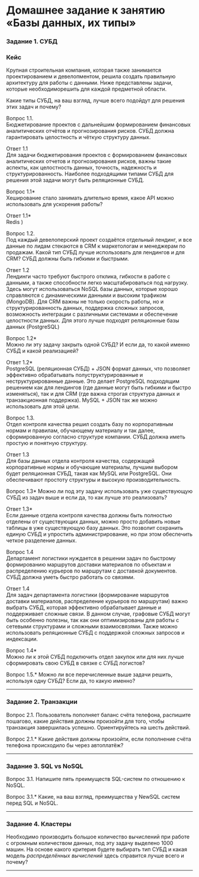 # Домашнее задание к занятию «Базы данных, их типы»


### Задание 1. СУБД

### Кейс
Крупная строительная компания, которая также занимается проектированием и девелопментом, решила создать правильную архитектуру для работы с данными. Ниже представлены задачи, которые необходиморешить для каждой предметной области. 

Какие типы СУБД, на ваш взгляд, лучше всего подойдут для решения этих задач и почему? 
 
Вопрос 1.1.  
Бюджетирование проектов с дальнейшим формированием финансовых аналитических отчётов и прогнозирования рисков. СУБД должна гарантировать целостность и чёткую структуру данных.

Ответ 1.1  
Для задачи бюджетирования проектов с формированием финансовых аналитических отчетов и прогнозирования рисков, важны такие аспекты, как целостность данных, точность, надежность и структурированность. Наиболее подходящими типами СУБД для решения этой задачи могут быть реляционные СУБД.

Вопрос 1.1*    
Хеширование стало занимать длительно время, какое API можно использовать для ускорения работы? 

Ответ 1.1*    
Redis )

Вопрос 1.2.   
Под каждый девелоперский проект создаётся отдельный лендинг, и все данные по лидам стекаются в CRM к маркетологам и менеджерам по продажам. Какой тип СУБД лучше использовать для лендингов и для CRM? 
СУБД должны быть гибкими и быстрыми.

Ответ 1.2   
Лендинги часто требуют быстрого отклика, гибкости в работе с данными, а также способности легко масштабироваться под нагрузку. Здесь могут использоваться NoSQL базы данных, которые хорошо справляются с динамическими данными и высоким трафиком (MongoDB). Для CRM важны не только скорость работы, но и структурированность данных, поддержка сложных запросов, возможность интеграции с различными системами и обеспечение целостности данных. Для этого лучше подходят реляционные базы данных (PostgreSQL)

Вопрос 1.2*    
Можно ли эту задачу закрыть одной СУБД? И если да, то какой именно СУБД и какой реализацией?

Ответ 1.2*   
PostgreSQL (реляционная СУБД) + JSON формат данных, что позволяет эффективно обрабатывать полуструктурированные и неструктурированные данные. Это делает PostgreSQL подходящим решением как для лендингов (где данные могут быть гибкими и быстро изменяться), так и для CRM (где важна строгая структура данных и транзакционная поддержка).
MySQL + JSON так же можно использовать для этой цели.

Вопрос 1.3.    
Отдел контроля качества решил создать базу по корпоративным нормам и правилам, обучающему материалу и так далее, сформированную согласно структуре компании. СУБД должна иметь простую и понятную структуру.

Ответ 1.3   
Для базы данных отдела контроля качества, содержащей корпоративные нормы и обучающие материалы, лучшим выбором будет реляционная СУБД, такая как MySQL или PostgreSQL. Они обеспечивают простоту структуры и высокую производительность.

Вопрос 1.3* 
Можно ли под эту задачу использовать уже существующую СУБД из задач выше и если да, то как лучше это реализовать?

Ответ 1.3*  
Если данные отдела контроля качества должны быть полностью отделены от существующих данных, можно просто добавить новые таблицы в уже существующую базу данных. Это позволит сохранить единую СУБД и упростить администрирование, но при этом обеспечить четкое разделение данных.

Вопрос 1.4      
Департамент логистики нуждается в решении задач по быстрому формированию маршрутов доставки материалов по объектам и распределению курьеров по маршрутам с доставкой документов. СУБД должна уметь быстро работать со связями.

Ответ 1.4   
Для задач департамента логистики (формирование маршрутов доставки материалов, распределение курьеров по маршрутам) важно выбрать СУБД, которая эффективно обрабатывает данные и поддерживает сложные связи. В данном случае, графовые СУБД могут быть особенно полезны, так как они оптимизированы для работы с сетевыми структурами и сложными взаимосвязями. Также можно использовать реляционные СУБД с поддержкой сложных запросов и индексации.



Вопрос 1.4*    
Можно ли к этой СУБД подключить отдел закупок или для них лучше сформировать свою СУБД в связке с СУБД логистов?

Вопрос
1.5.* Можно ли все перечисленные выше задачи решить, используя одну СУБД? Если да, то какую именно?


---

### Задание 2. Транзакции

Вопрос
2.1. Пользователь пополняет баланс счёта телефона, распишите пошагово, какие действия должны произойти для того, чтобы 
транзакция завершилась успешно. Ориентируйтесь на шесть действий.

Вопрос
2.1.* Какие действия должны произойти, если пополнение счёта телефона происходило бы через автоплатёж?


---

### Задание 3. SQL vs NoSQL

Вопрос
3.1. Напишите пять преимуществ SQL-систем по отношению к NoSQL. 

Вопрос
3.1.* Какие, на ваш взгляд, преимущества у NewSQL систем перед SQL и NoSQL.


---

### Задание 4. Кластеры

Необходимо производить большое количество вычислений при работе с огромным количеством данных, под эту задачу 
выделено 1000 машин. 
На основе какого критерия будете выбирать тип СУБД и какая модель *распределённых вычислений* 
здесь справится лучше всего и почему?


---
